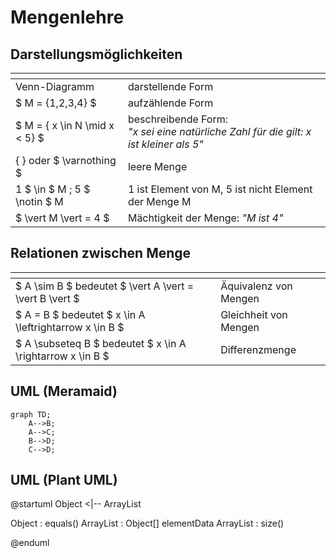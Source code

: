 # Mengenlehre

## Darstellungsmöglichkeiten

  []()| []() 
------ | -----
Venn-Diagramm | darstellende Form
$ M = \{1,2,3,4\} $ | aufzählende Form
$ M =  \{ x \in N \mid x < 5\} $ | beschreibende Form: <br> *"x sei eine natürliche Zahl für die gilt: x ist kleiner als 5"*
\{    \}  oder $ \varnothing $  | leere Menge
1 $  \in $ M ; 5 $  \notin $ M | 1 ist Element von M, 5 ist nicht Element der Menge M
$ \vert  M \vert  = 4 $|Mächtigkeit der Menge: *"M ist 4"*

## Relationen zwischen Menge
  []()| []() 
------ | -----
$ A \sim B $   bedeutet $ \vert  A \vert =  \vert  B \vert $ | Äquivalenz von Mengen
 $ A = B $   bedeutet $ x \in A \leftrightarrow x \in B $ | Gleichheit von Mengen
$ A \subseteq B $   bedeutet $ x \in A \rightarrow x \in B $ | Differenzmenge

## UML (Meramaid)

```mermaid
graph TD;
    A-->B;
    A-->C;
    B-->D;
    C-->D;
```

## UML (Plant UML)

@startuml
Object <|-- ArrayList

Object : equals()
ArrayList : Object[] elementData
ArrayList : size()

@enduml

